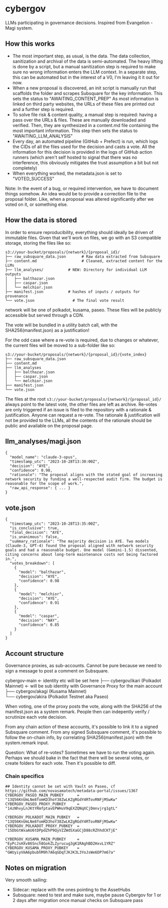 # cybergov

LLMs participating in governance decisions. Inspired from Evangelion - Magi system. 


## How this works

- The most important step, as usual, is the data. The data collection, sanitization and archival of the data is semi-automated. The heavy lifting is done by a script, but a manual sanitization step is required to make sure no wrong information enters the LLM context. In a separate step, this can be automated but in the interest of a V0, I'm leaving it it out for now.
- When a new proposal is discovered, an init script is manually run that scaffolds the folder and scrapes Subsquare for the key information. This sets the status to "AWAITING_CONTENT_PREP" As most information is linked on third party websites, the URLs of these files are printed out and a further step is required. 
- To solve file risk & content quality, a manual step is required: having a pass over the URLs & files. These are manually downloaded and verified. Then, they are synthesized in a content.md file containing the most important information. This step then sets the status to "AWAITING_LLM_ANALYSIS"
- Every day, an automated pipeline (GitHub + Prefect) is run, which logs the CIDs of all the files used for the decision and casts a vote. All the information for this decision is provided in the logs of GitHub action runners (which aren't self hosted to signal that there was no interference, this obviously mitigates the trust assumption a bit but not completely)
- When everything worked, the metadata.json is set to "VOTED_SUCCESS"

Note: In the event of a bug, or required intervention, we have to document things somehow. An idea would be to provide a correction file to the proposal folder. Like, when a proposal was altered significantly after we voted on it, or something else.



## How the data is stored

In order to ensure reproducibility, everything should ideally be driven of immutable files. Given that we'll work on files, we go with an S3 compatible storage, storing the files like so:

```
s3://your-bucket/proposals/{network}/{proposal_id}/
├── raw_subsquare_data.json		  # Raw data extracted from Subsquare
├── content.md 				      # Cleaned, extracted content for the LLMs
├── llm_analyses/           # NEW: Directory for individual LLM outputs
│   ├── balthazar.json
│   ├── caspar.json
│   └── melchior.json
├── manifest.json           # hashes of inputs / outputs for provenance
└── vote.json 		          # The final vote result
```

network will be one of polkadot, kusama, paseo. These files will be publicly accessible but served through a CDN. 

The vote will be bundled in a utility batch call, with the SHA256(manifest.json) as a justification! 

For the odd case where a re-vote is required, due to changes or whatever, the current files will be moved to a sub-folder like so:

```
s3://your-bucket/proposals/{network}/{proposal_id}/{vote_index}
├── raw_subsquare_data.json
├── content.md
├── llm_analyses
│   ├── balthazar.json
│   ├── caspar.json
│   └── melchior.json
├── manifest.json
└── vote.json
```

The files at the root `s3://your-bucket/proposals/{network}/{proposal_id}/` always point to the latest vote, the other files are left as archive. Re-votes are only triggered if an issue is filed to the repository with a rationale & justification. Anyone can request a re-vote. The rationale & justification will not be provided to the LLMs, all the contents of the rationale should be public and available on the proposal page. 

## llm_analyses/magi.json

```
{
  "model_name": "claude-3-opus",
  "timestamp_utc": "2023-10-28T13:30:00Z",
  "decision": "AYE",
  "confidence": 0.98,
  "rationale": "The proposal aligns with the stated goal of increasing network security by funding a well-respected audit firm. The budget is reasonable for the scope of work.",
  "raw_api_response": { ... } 
}
```

## vote.json

```
{
  "timestamp_utc": "2023-10-28T13:35:00Z",
  "is_conclusive": true, 
  "final_decision": "AYE",
  "is_unanimous": false,
  "summary_rationale": "The majority decision is AYE. Two models (Claude-3, GPT-4) found the proposal aligned with network security goals and had a reasonable budget. One model (Gemini-1.5) dissented, citing concerns about long-term maintenance costs not being factored in.",
  "votes_breakdown": [
    {
      "model": "balthazar",
      "decision": "AYE",
      "confidence": 0.98
    },
    {
      "model": "melchior",
      "decision": "AYE",
      "confidence": 0.91
    },
    {
      "model": "caspar",
      "decision": "NAY",
      "confidence": 0.85
    }
  ]
}
```


## Account structure

Governance proxies, as sub-accounts. Cannot be pure because we need to sign a message to post a comment on Subsquare. 

cybergov-main <- identity etc will be set here
├── cybergov/ikari (Polkadot Mainnet) <- will be sub identity with Governance Proxy for the main account
├── cybergov/akagi (Kusama Mainnet)   
└── cybergov/akira (Polkadot Testnet aka Paseo) 


When voting, one of the proxy posts the vote, along with the SHA256 of the manifest.json as a system remark. People then can indepently verify / scrutinize each vote decision. 

From any chain action of these accounts, it's possible to link it to a signed Subsquare comment. 
From any signed Subsquare comment, it's possible to follow the on-chain info, by correlating SHA256(manifest.json) with the system.remark input. 

Question: What of re-votes? Sometimes we have to run the voting again. Perhaps we should bake in the fact that there will be several votes, or create folders for each vote. Then it's possible to diff. 

### Chain specifics 

```
## Identity cannot be set with Vault on Paseo, cf https://github.com/novasamatech/metadata-portal/issues/1367 
CYBERGOV_PASEO_MAIN_PUBKEY      = "13Q56KnUmLNe8fomKD3hoY38ZwLKZgRGdY4RTovRNFjMSwKw"
CYBERGOV_PASEO_PROXY_PUBKEY     = "14zNhvyLnJKtYRmfptavEPWHuV9qEXZQNqXCjDmnvjrg1gtL"

CYBERGOV_POLKADOT_MAIN_PUBKEY   = "13Q56KnUmLNe8fomKD3hoY38ZwLKZgRGdY4RTovRNFjMSwKw"
CYBERGOV_POLKADOT_PROXY_PUBKEY  = "15DbGtWxaAU6tDPpdZhP9QyVZZWdSXaGCjD88cRZhhdCKTjE"

CYBERGOV_KUSAMA_MAIN_PUBKEY     = "EyPcJsHXv86Snch8GokZLZyrucug3gK1RAghBD2HxvL1YRZ"
CYBERGOV_KUSAMA_PROXY_PUBKEY    = "GWUyiyVmA6pbubhM9h7A6qGDqTJKJK3L3YoJsWe6DP7m67a"
```

## Notes on migration

Very smooth sailing:

- Sidecar: replace with the ones pointing to the AssetHubs
- Subsquare: need to test and make sure, maybe pause Cybergov for 1 or 2 days after migration once manual checks on Subsquare pass